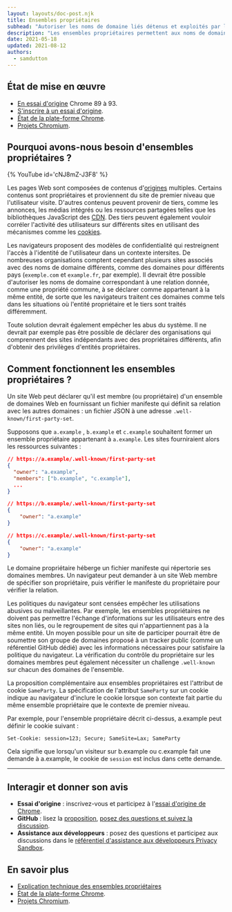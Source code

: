 ```yaml
---
layout: layouts/doc-post.njk
title: Ensembles propriétaires
subhead: "Autoriser les noms de domaine liés détenus et exploités par la même entité à se déclarer comme tels."
description: "Les ensembles propriétaires permettent aux noms de domaine associés détenus et exploités par la même entité de se déclarer comme tels."
date: 2021-05-18
updated: 2021-08-12
authors:
  - samdutton
---
```


<!--lint disable no-smart-quotes-->

## État de mise en œuvre

- [En essai d'origine](/docs/web-platform/origin-trials/) Chrome 89 à 93.
- [S'inscrire à un essai d'origine](/origintrials/#/view_trial/988540118207823873).
- [État de la plate-forme Chrome](https://chromestatus.com/feature/5640066519007232).
- [Projets Chromium](https://www.chromium.org/updates/first-party-sets).

## Pourquoi avons-nous besoin d'ensembles propriétaires ?

{% YouTube id='cNJ8mZ-J3F8' %}

Les pages Web sont composées de contenus d'[origines](/docs/privacy-sandbox/glossary#origin) multiples. Certains contenus sont propriétaires et proviennent du site de premier niveau que l'utilisateur visite. D'autres contenus peuvent provenir de tiers, comme les annonces, les médias intégrés ou les ressources partagées telles que les bibliothèques JavaScript des [CDN](https://www.cloudflare.com/en-gb/learning/cdn/what-is-a-cdn/). Des tiers peuvent également vouloir corréler l'activité des utilisateurs sur différents sites en utilisant des mécanismes comme les [cookies](/docs/privacy-sandbox/glossary#origin).

Les navigateurs proposent des modèles de confidentialité qui restreignent l'accès à l'identité de l'utilisateur dans un contexte intersites. De nombreuses organisations comptent cependant plusieurs sites associés avec des noms de domaine différents, comme des domaines pour différents pays (`exemple.com` et `example.fr`, par exemple). Il devrait être possible d'autoriser les noms de domaine correspondant à une relation donnée, comme une propriété commune, à se déclarer comme appartenant à la même entité, de sorte que les navigateurs traitent ces domaines comme tels dans les situations où l'entité propriétaire et le tiers sont traités différemment.

Toute solution devrait également empêcher les abus du système. Il ne devrait par exemple pas être possible de déclarer des organisations qui comprennent des sites indépendants avec des propriétaires différents, afin d'obtenir des privilèges d'entités propriétaires.

## Comment fonctionnent les ensembles propriétaires ?

Un site Web peut déclarer qu'il est membre (ou propriétaire) d'un ensemble de domaines Web en fournissant un fichier manifeste qui définit sa relation avec les autres domaines : un fichier JSON à une adresse `.well-known/first-party-set`.

Supposons que `a.example` , `b.example` et `c.example` souhaitent former un ensemble propriétaire appartenant à `a.example`. Les sites fourniraient alors les ressources suivantes :

```json
// https://a.example/.well-known/first-party-set
{
  "owner": "a.example",
  "members": ["b.example", "c.example"],
  ...
}

// https://b.example/.well-known/first-party-set
{
	"owner": "a.example"
}

// https://c.example/.well-known/first-party-set
{
	"owner": "a.example"
}
```

Le domaine propriétaire héberge un fichier manifeste qui répertorie ses domaines membres. Un navigateur peut demander à un site Web membre de spécifier son propriétaire, puis vérifier le manifeste du propriétaire pour vérifier la relation.

Les politiques du navigateur sont censées empêcher les utilisations abusives ou malveillantes. Par exemple, les ensembles propriétaires ne doivent pas permettre l'échange d'informations sur les utilisateurs entre des sites non liés, ou le regroupement de sites qui n'appartiennent pas à la même entité. Un moyen possible pour un site de participer pourrait être de soumettre son groupe de domaines proposé à un tracker public (comme un référentiel GitHub dédié) avec les informations nécessaires pour satisfaire la politique du navigateur. La vérification du contrôle du propriétaire sur les domaines membres peut également nécessiter un challenge `.well-known` sur chacun des domaines de l'ensemble.

La proposition complémentaire aux ensembles propriétaires est l'attribut de cookie `SameParty`. La spécification de l'attribut `SameParty` sur un cookie indique au navigateur d'inclure le cookie lorsque son contexte fait partie du même ensemble propriétaire que le contexte de premier niveau.

Par exemple, pour l'ensemble propriétaire décrit ci-dessus, a.example peut définir le cookie suivant :

`Set-Cookie: session=123; Secure; SameSite=Lax; SameParty`

Cela signifie que lorsqu'un visiteur sur b.example ou c.example fait une demande à a.example, le cookie de `session` est inclus dans cette demande.

---

## Interagir et donner son avis

- **Essai d'origine** : inscrivez-vous et participez à l'[essai d'origine de Chrome](/origintrials/#/view_trial/988540118207823873).
- **GitHub** : lisez la [proposition](https://github.com/privacycg/first-party-sets), [posez des questions et suivez la discussion](https://github.com/privacycg/first-party-sets/issues).
- **Assistance aux développeurs** : posez des questions et participez aux discussions dans le [référentiel d'assistance aux développeurs Privacy Sandbox](https://github.com/GoogleChromeLabs/privacy-sandbox-dev-support).

## En savoir plus

- [Explication technique des ensembles propriétaires](https://github.com/privacycg/first-party-sets)
- [État de la plate-forme Chrome](https://chromestatus.com/feature/5640066519007232).
- [Projets Chromium](https://www.chromium.org/updates/first-party-sets).
